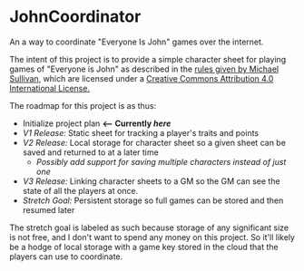 # JohnCoordinator
An a way to coordinate "Everyone Is John" games over the internet.

The intent of this project is to provide a simple character sheet for playing games of "Everyone is John" as described in the [rules given by Michael Sullivan](https://rtwolf.github.io/Everyone-is-John/), which are licensed under a [Creative Commons Attribution 4.0 International License.](https://creativecommons.org/licenses/by/4.0/)

The roadmap for this project is as thus:
- Initialize project plan  **<-- Currently *here***
- *V1 Release:* Static sheet for tracking a player's traits and points
- *V2 Release:* Local storage for character sheet so a given sheet can be saved and returned to at a later time
  - *Possibly add support for saving multiple characters instead of just one*
- *V3 Release:* Linking character sheets to a GM so the GM can see the state of all the players at once.
- *Stretch Goal:* Persistent storage so full games can be stored and then resumed later

The stretch goal is labeled as such because storage of any significant size is not free, and I don't want to spend any money on this project. So it'll likely be a hodge of local storage with a game key stored in the cloud that the players can use to coordinate.